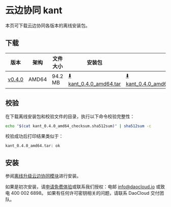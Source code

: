 # 云边协同 kant

本页可下载云边协同各版本的离线安装包。

## 下载

| 版本                                          | 架构 | 文件大小    | 安装包                                                                                                                             |  校验文件 | 更新日期      |
|---------------------------------------------| ----- |---------|---------------------------------------------------------------------------------------------------------------------------------| ---------- |-----------|
| [v0.4.0](../../kant/intro/release-notes.md) | AMD64 | 94.2 MB | [:arrow_down: kant_0.4.0_amd64.tar](https://qiniu-download-public.daocloud.io/DaoCloud_Enterprise/kant_0.4.0_amd64.tar) | [:arrow_down: kant_0.4.0_amd64_checksum.sha512sum](https://qiniu-download-public.daocloud.io/DaoCloud_Enterprise/kant_0.4.0_amd64_checksum.sha512sum) | 2023-9-19 |

## 校验

在下载离线安装包和校验文件的目录，执行以下命令校验完整性：

```sh
echo "$(cat kant_0.4.0_amd64_checksum.sha512sum)" | sha512sum -c
```

校验成功后打印结果类似于：

```none
kant_0.4.0_amd64.tar: ok
```

## 安装

参阅[离线升级云边协同模块](../../kant/intro/offline-upgrade.md)进行安装。

如果是初次安装，请[申请免费体验](../../dce/license0.md)或联系我们授权：电邮 info@daocloud.io 或致电 400 002 6898。
如果有任何许可密钥相关的问题，请联系 DaoCloud 交付团队。
